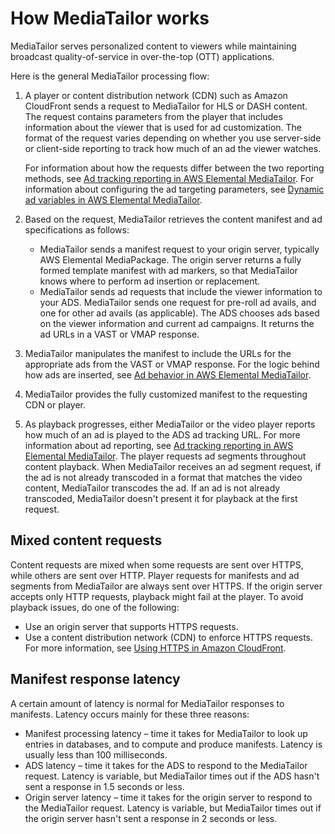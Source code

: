 # How MediaTailor works<a name="what-is-flow"></a>

MediaTailor serves personalized content to viewers while maintaining broadcast quality\-of\-service in over\-the\-top \(OTT\) applications\. 

Here is the general MediaTailor processing flow:

1. A player or content distribution network \(CDN\) such as Amazon CloudFront sends a request to MediaTailor for HLS or DASH content\. The request contains parameters from the player that includes information about the viewer that is used for ad customization\. The format of the request varies depending on whether you use server\-side or client\-side reporting to track how much of an ad the viewer watches\. 

   For information about how the requests differ between the two reporting methods, see [Ad tracking reporting in AWS Elemental MediaTailor](ad-reporting.md)\. For information about configuring the ad targeting parameters, see [Dynamic ad variables in AWS Elemental MediaTailor](variables.md)\.

1. Based on the request, MediaTailor retrieves the content manifest and ad specifications as follows:
   + MediaTailor sends a manifest request to your origin server, typically AWS Elemental MediaPackage\. The origin server returns a fully formed template manifest with ad markers, so that MediaTailor knows where to perform ad insertion or replacement\.
   + MediaTailor sends ad requests that include the viewer information to your ADS\. MediaTailor sends one request for pre\-roll ad avails, and one for other ad avails \(as applicable\)\. The ADS chooses ads based on the viewer information and current ad campaigns\. It returns the ad URLs in a VAST or VMAP response\.

1. MediaTailor manipulates the manifest to include the URLs for the appropriate ads from the VAST or VMAP response\. For the logic behind how ads are inserted, see [Ad behavior in AWS Elemental MediaTailor](ad-behavior.md)\.

1. MediaTailor provides the fully customized manifest to the requesting CDN or player\. 

1. As playback progresses, either MediaTailor or the video player reports how much of an ad is played to the ADS ad tracking URL\. For more information about ad reporting, see [Ad tracking reporting in AWS Elemental MediaTailor](ad-reporting.md)\. The player requests ad segments throughout content playback\. When MediaTailor receives an ad segment request, if the ad is not already transcoded in a format that matches the video content, MediaTailor transcodes the ad\. If an ad is not already transcoded, MediaTailor doesn't present it for playback at the first request\. 

## Mixed content requests<a name="mixed-content-requests"></a>

Content requests are mixed when some requests are sent over HTTPS, while others are sent over HTTP\. Player requests for manifests and ad segments from MediaTailor are always sent over HTTPS\. If the origin server accepts only HTTP requests, playback might fail at the player\. To avoid playback issues, do one of the following:
+ Use an origin server that supports HTTPS requests\.
+ Use a content distribution network \(CDN\) to enforce HTTPS requests\. For more information, see [Using HTTPS in Amazon CloudFront](https://docs.aws.amazon.com/AmazonCloudFront/latest/DeveloperGuide/using-https.html)\. 

## Manifest response latency<a name="latency-note"></a>

A certain amount of latency is normal for MediaTailor responses to manifests\. Latency occurs mainly for these three reasons:
+ Manifest processing latency – time it takes for MediaTailor to look up entries in databases, and to compute and produce manifests\. Latency is usually less than 100 milliseconds\.
+ ADS latency – time it takes for the ADS to respond to the MediaTailor request\. Latency is variable, but MediaTailor times out if the ADS hasn't sent a response in 1\.5 seconds or less\.
+ Origin server latency – time it takes for the origin server to respond to the MediaTailor request\. Latency is variable, but MediaTailor times out if the origin server hasn't sent a response in 2 seconds or less\.
